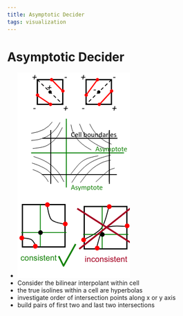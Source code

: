 ```yaml
---
title: Asymptotic Decider
tags: visualization
---
```


# Asymptotic Decider
- ![im](assets/Pasted%20Image%2020220411133754.png)
- Consider the bilinear interpolant within cell
- the true isolines within a cell are hyperbolas
- investigate order of intersection points along x or y axis
- build pairs of first two and last two intersections
































































































